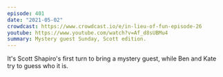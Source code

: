 ```yaml
---
episode: 401
date: "2021-05-02"
crowdcast: https://www.crowdcast.io/e/in-lieu-of-fun-episode-26
youtube: https://www.youtube.com/watch?v=Af_d8sUBMu4
summary: Mystery guest Sunday, Scott edition.
---
```

It's Scott Shapiro's first turn to bring a mystery guest, while Ben and Kate try to guess who it is.
